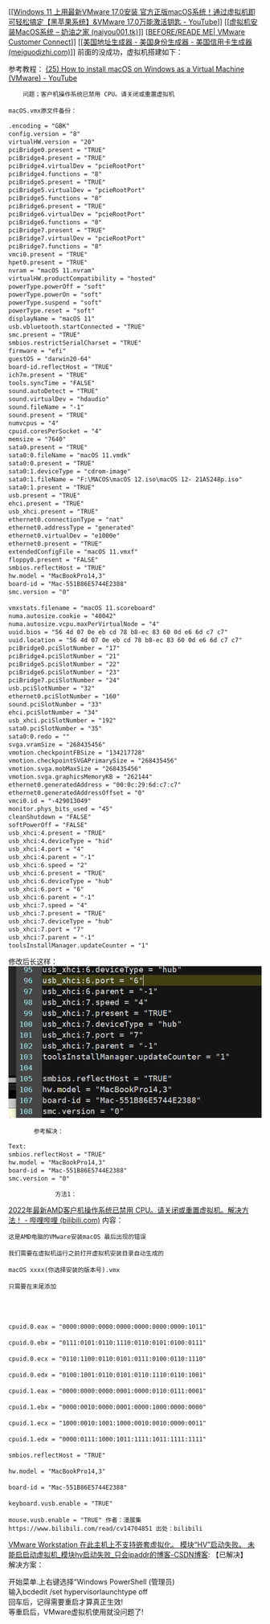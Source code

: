 [[[Windows 11 上用最新VMware 17.0安装 官方正版macOS系统！通过虚拟机即可轻松搞定【黑苹果系统】&VMware 17.0万能激活钥匙 - YouTube](https://www.youtube.com/watch?v=24a7j8YUSKk&t=99s)]]
[[[虚拟机安装MacOS系统 – 奶油之家 (naiyou001.tk)](https://naiyou001.tk/%e8%99%9a%e6%8b%9f%e6%9c%ba%e5%ae%89%e8%a3%85macos%e7%b3%bb%e7%bb%9f/)]]
[[BEFORE/READE ME| VMware Customer Connect](https://customerconnect.vmware.com/dashboard)]]
[[[美国地址生成器 - 美国身份生成器 - 美国信用卡生成器 (meiguodizhi.com)](https://www.meiguodizhi.com/)]]
前面的没成功，虚拟机搭建如下：

参考教程：
   [(25) How to install macOS on Windows as a Virtual Machine (VMware) - YouTube](https://www.youtube.com/watch?v=0iMnb8nz0fE)

        问题；客户机操作系统已禁用 CPU。请关闭或重置虚拟机     

    macOS.vmx原文件备份：
```
.encoding = "GBK"
config.version = "8"
virtualHW.version = "20"
pciBridge0.present = "TRUE"
pciBridge4.present = "TRUE"
pciBridge4.virtualDev = "pcieRootPort"
pciBridge4.functions = "8"
pciBridge5.present = "TRUE"
pciBridge5.virtualDev = "pcieRootPort"
pciBridge5.functions = "8"
pciBridge6.present = "TRUE"
pciBridge6.virtualDev = "pcieRootPort"
pciBridge6.functions = "8"
pciBridge7.present = "TRUE"
pciBridge7.virtualDev = "pcieRootPort"
pciBridge7.functions = "8"
vmci0.present = "TRUE"
hpet0.present = "TRUE"
nvram = "macOS 11.nvram"
virtualHW.productCompatibility = "hosted"
powerType.powerOff = "soft"
powerType.powerOn = "soft"
powerType.suspend = "soft"
powerType.reset = "soft"
displayName = "macOS 11"
usb.vbluetooth.startConnected = "TRUE"
smc.present = "TRUE"
smbios.restrictSerialCharset = "TRUE"
firmware = "efi"
guestOS = "darwin20-64"
board-id.reflectHost = "TRUE"
ich7m.present = "TRUE"
tools.syncTime = "FALSE"
sound.autoDetect = "TRUE"
sound.virtualDev = "hdaudio"
sound.fileName = "-1"
sound.present = "TRUE"
numvcpus = "4"
cpuid.coresPerSocket = "4"
memsize = "7640"
sata0.present = "TRUE"
sata0:0.fileName = "macOS 11.vmdk"
sata0:0.present = "TRUE"
sata0:1.deviceType = "cdrom-image"
sata0:1.fileName = "F:\MACOS\macOS 12.iso\macOS 12- 21A5248p.iso"
sata0:1.present = "TRUE"
usb.present = "TRUE"
ehci.present = "TRUE"
usb_xhci.present = "TRUE"
ethernet0.connectionType = "nat"
ethernet0.addressType = "generated"
ethernet0.virtualDev = "e1000e"
ethernet0.present = "TRUE"
extendedConfigFile = "macOS 11.vmxf"
floppy0.present = "FALSE"
smbios.reflectHost = "TRUE"
hw.model = "MacBookPro14,3"
board-id = "Mac-551B86E5744E2388"
smc.version = "0"

vmxstats.filename = "macOS 11.scoreboard"
numa.autosize.cookie = "40042"
numa.autosize.vcpu.maxPerVirtualNode = "4"
uuid.bios = "56 4d 07 0e eb cd 78 b8-ec 83 60 0d e6 6d c7 c7"
uuid.location = "56 4d 07 0e eb cd 78 b8-ec 83 60 0d e6 6d c7 c7"
pciBridge0.pciSlotNumber = "17"
pciBridge4.pciSlotNumber = "21"
pciBridge5.pciSlotNumber = "22"
pciBridge6.pciSlotNumber = "23"
pciBridge7.pciSlotNumber = "24"
usb.pciSlotNumber = "32"
ethernet0.pciSlotNumber = "160"
sound.pciSlotNumber = "33"
ehci.pciSlotNumber = "34"
usb_xhci.pciSlotNumber = "192"
sata0.pciSlotNumber = "35"
sata0:0.redo = ""
svga.vramSize = "268435456"
vmotion.checkpointFBSize = "134217728"
vmotion.checkpointSVGAPrimarySize = "268435456"
vmotion.svga.mobMaxSize = "268435456"
vmotion.svga.graphicsMemoryKB = "262144"
ethernet0.generatedAddress = "00:0c:29:6d:c7:c7"
ethernet0.generatedAddressOffset = "0"
vmci0.id = "-429013049"
monitor.phys_bits_used = "45"
cleanShutdown = "FALSE"
softPowerOff = "FALSE"
usb_xhci:4.present = "TRUE"
usb_xhci:4.deviceType = "hid"
usb_xhci:4.port = "4"
usb_xhci:4.parent = "-1"
usb_xhci:6.speed = "2"
usb_xhci:6.present = "TRUE"
usb_xhci:6.deviceType = "hub"
usb_xhci:6.port = "6"
usb_xhci:6.parent = "-1"
usb_xhci:7.speed = "4"
usb_xhci:7.present = "TRUE"
usb_xhci:7.deviceType = "hub"
usb_xhci:7.port = "7"
usb_xhci:7.parent = "-1"
toolsInstallManager.updateCounter = "1"

```
修改后长这样：
![](lecture-note/Pasted%20image%2020230407213431.png)

           参考解决：

```
Text: 
smbios.reflectHost = "TRUE" 
hw.model = "MacBookPro14,3" 
board-id = "Mac-551B86E5744E2388" 
smc.version = "0"
```
                 方法1：
[2022年最新AMD客户机操作系统已禁用 CPU。请关闭或重置虚拟机。解决方法！ - 哔哩哔哩 (bilibili.com)](https://www.bilibili.com/read/cv14704851)
                       内容：
```
这是AMD电脑的VMware安装macOS 最后出现的错误

我们需要在虚拟机运行之前打开虚拟机安装目录自动生成的

macOS xxxx(你选择安装的版本号).vmx

只需要在末尾添加




cpuid.0.eax = "0000:0000:0000:0000:0000:0000:0000:1011"

cpuid.0.ebx = "0111:0101:0110:1110:0110:0101:0100:0111"

cpuid.0.ecx = "0110:1100:0110:0101:0111:0100:0110:1110"

cpuid.0.edx = "0100:1001:0110:0101:0110:1110:0110:1001"

cpuid.1.eax = "0000:0000:0000:0001:0000:0110:0111:0001"

cpuid.1.ebx = "0000:0010:0000:0001:0000:1000:0000:0000"

cpuid.1.ecx = "1000:0010:1001:1000:0010:0010:0000:0011"

cpuid.1.edx = "0000:0111:1000:1011:1111:1011:1111:1111"

smbios.reflectHost = "TRUE"

hw.model = "MacBookPro14,3"

board-id = "Mac-551B86E5744E2388"

keyboard.vusb.enable = "TRUE"

mouse.vusb.enable = "TRUE" 作者：漫展集 https://www.bilibili.com/read/cv14704851 出处：bilibili
```

[VMware Workstation 在此主机上不支持嵌套虚拟化。 模块“HV”启动失败。 未能启启动虚拟机_模块hv启动失败_只会ipaddr的博客-CSDN博客](https://blog.csdn.net/m0_62571257/article/details/124102636): 【已解决】    
      解决方案：

开始菜单.上右键选择“Windows PowerShell (管理员)  
输入bcdedit /set hypervisorlaunchtype off  
回车后，记得需要重启才算真正生效!  
等重启后，VMware虚拟机使用就没问题了!